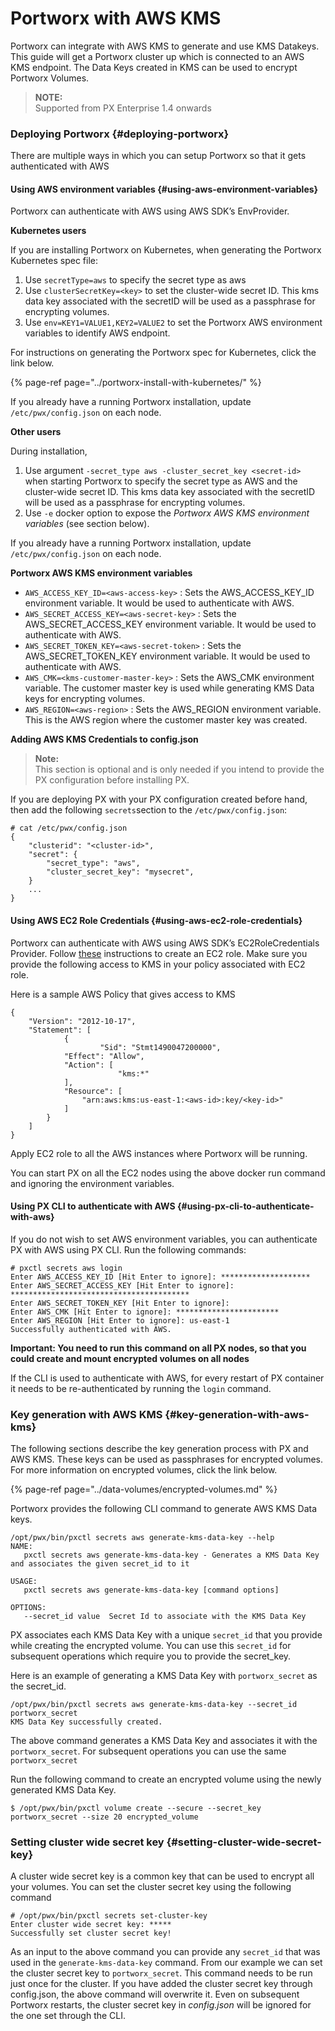 # Portworx with AWS KMS

Portworx can integrate with AWS KMS to generate and use KMS Datakeys. This guide will get a Portworx cluster up which is connected to an AWS KMS endpoint. The Data Keys created in KMS can be used to encrypt Portworx Volumes.

> **NOTE:**  
> Supported from PX Enterprise 1.4 onwards

### Deploying Portworx {#deploying-portworx}

There are multiple ways in which you can setup Portworx so that it gets authenticated with AWS

#### Using AWS environment variables {#using-aws-environment-variables}

Portworx can authenticate with AWS using AWS SDK’s EnvProvider.

**Kubernetes users**

If you are installing Portworx on Kubernetes, when generating the Portworx Kubernetes spec file:

1. Use `secretType=aws` to specify the secret type as aws
2. Use `clusterSecretKey=<key>` to set the cluster-wide secret ID. This kms data key associated with the secretID will be used as a passphrase for encrypting volumes.
3. Use `env=KEY1=VALUE1,KEY2=VALUE2` to set the Portworx AWS environment variables to identify AWS endpoint.

For instructions on generating the Portworx spec for Kubernetes, click the link below.

{% page-ref page="../portworx-install-with-kubernetes/" %}

If you already have a running Portworx installation, update `/etc/pwx/config.json` on each node.

**Other users**

During installation,

1. Use argument `-secret_type aws -cluster_secret_key <secret-id>` when starting Portworx to specify the secret type as AWS and the cluster-wide secret ID. This kms data key associated with the secretID will be used as a passphrase for encrypting volumes.
2. Use `-e` docker option to expose the _Portworx AWS KMS environment variables_ \(see section below\).

If you already have a running Portworx installation, update `/etc/pwx/config.json` on each node.

**Portworx AWS KMS environment variables**

* `AWS_ACCESS_KEY_ID=<aws-access-key>` : Sets the AWS\_ACCESS\_KEY\_ID environment variable. It would be used to authenticate with AWS.
* `AWS_SECRET_ACCESS_KEY=<aws-secret-key>` : Sets the AWS\_SECRET\_ACCESS\_KEY environment variable. It would be used to authenticate with AWS.
* `AWS_SECRET_TOKEN_KEY=<aws-secret-token>` : Sets the AWS\_SECRET\_TOKEN\_KEY environment variable. It would be used to authenticate with AWS.
* `AWS_CMK=<kms-customer-master-key>` : Sets the AWS\_CMK environment variable. The customer master key is used while generating KMS Data keys for encrypting volumes.
* `AWS_REGION=<aws-region>` : Sets the AWS\_REGION environment variable. This is the AWS region where the customer master key was created.

**Adding AWS KMS Credentials to config.json**

> **Note:**  
> This section is optional and is only needed if you intend to provide the PX configuration before installing PX.

If you are deploying PX with your PX configuration created before hand, then add the following `secrets`section to the `/etc/pwx/config.json`:

```text
# cat /etc/pwx/config.json
{
    "clusterid": "<cluster-id>",
    "secret": {
        "secret_type": "aws",
        "cluster_secret_key": "mysecret",
    }
    ...
}
```

#### Using AWS EC2 Role Credentials {#using-aws-ec2-role-credentials}

Portworx can authenticate with AWS using AWS SDK’s EC2RoleCredentials Provider. Follow [these](http://docs.aws.amazon.com/AWSEC2/latest/UserGuide/iam-roles-for-amazon-ec2.html) instructions to create an EC2 role. Make sure you provide the following access to KMS in your policy associated with EC2 role.

Here is a sample AWS Policy that gives access to KMS

```text
{
    "Version": "2012-10-17",
    "Statement": [
            {
	                "Sid": "Stmt1490047200000",
            "Effect": "Allow",
            "Action": [
	                    "kms:*"
            ],
            "Resource": [
                "arn:aws:kms:us-east-1:<aws-id>:key/<key-id>"
            ]
        }
    ]
}
```

Apply EC2 role to all the AWS instances where Portworx will be running.

You can start PX on all the EC2 nodes using the above docker run command and ignoring the environment variables.

#### Using PX CLI to authenticate with AWS {#using-px-cli-to-authenticate-with-aws}

If you do not wish to set AWS environment variables, you can authenticate PX with AWS using PX CLI. Run the following commands:

```text
# pxctl secrets aws login
Enter AWS_ACCESS_KEY_ID [Hit Enter to ignore]: ********************
Enter AWS_SECRET_ACCESS_KEY [Hit Enter to ignore]: ****************************************
Enter AWS_SECRET_TOKEN_KEY [Hit Enter to ignore]:
Enter AWS_CMK [Hit Enter to ignore]: ***********************
Enter AWS_REGION [Hit Enter to ignore]: us-east-1
Successfully authenticated with AWS.
```

**Important: You need to run this command on all PX nodes, so that you could create and mount encrypted volumes on all nodes**

If the CLI is used to authenticate with AWS, for every restart of PX container it needs to be re-authenticated by running the `login` command.

### Key generation with AWS KMS {#key-generation-with-aws-kms}

The following sections describe the key generation process with PX and AWS KMS. These keys can be used as passphrases for encrypted volumes. For more information on encrypted volumes, click the link below.

{% page-ref page="../data-volumes/encrypted-volumes.md" %}

Portworx provides the following CLI command to generate AWS KMS Data keys.

```text
/opt/pwx/bin/pxctl secrets aws generate-kms-data-key --help
NAME:
   pxctl secrets aws generate-kms-data-key - Generates a KMS Data Key and associates the given secret_id to it

USAGE:
   pxctl secrets aws generate-kms-data-key [command options]

OPTIONS:
   --secret_id value  Secret Id to associate with the KMS Data Key
```

PX associates each KMS Data Key with a unique `secret_id` that you provide while creating the encrypted volume. You can use this `secret_id` for subsequent operations which require you to provide the secret\_key.

Here is an example of generating a KMS Data Key with `portworx_secret` as the secret\_id.

```text
/opt/pwx/bin/pxctl secrets aws generate-kms-data-key --secret_id portworx_secret
KMS Data Key successfully created.
```

The above command generates a KMS Data Key and associates it with the `portworx_secret`. For subsequent operations you can use the same `portworx_secret`

Run the following command to create an encrypted volume using the newly generated KMS Data Key.

```text
$ /opt/pwx/bin/pxctl volume create --secure --secret_key portworx_secret --size 20 encrypted_volume
```

### Setting cluster wide secret key {#setting-cluster-wide-secret-key}

A cluster wide secret key is a common key that can be used to encrypt all your volumes. You can set the cluster secret key using the following command

```text
# /opt/pwx/bin/pxctl secrets set-cluster-key
Enter cluster wide secret key: *****
Successfully set cluster secret key!

```

As an input to the above command you can provide any `secret_id` that was used in the `generate-kms-data-key` command. From our example we can set the cluster secret key to `portworx_secret`. This command needs to be run just once for the cluster. If you have added the cluster secret key through config.json, the above command will overwrite it. Even on subsequent Portworx restarts, the cluster secret key in _config.json_ will be ignored for the one set through the CLI.  



